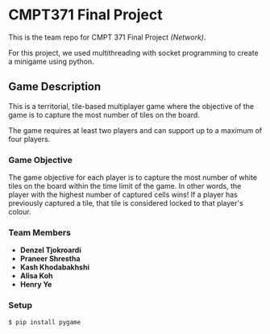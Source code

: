 
# CMPT371 Final Project

This is the team repo for CMPT 371 Final Project *(Network)*.

For this project, we used multithreading with socket programming to create a minigame using python.

## Game Description

This is a territorial, tile-based multiplayer game where the objective of the game is to capture the most number of tiles on the board. 

The game requires at least two players and can support up to a maximum of four players.

### **Game Objective**

The game objective for each player is to capture the most number of white tiles on the board within the time limit of the game. In other words, the player with the highest number of captured cells wins! If a player has previously captured a tile, that tile is considered locked to that
player's colour.

### **Team Members**
- **Denzel Tjokroardi**
- **Praneer Shrestha**
- **Kash Khodabakhshi**
- **Alisa Koh**
- **Henry Ye**



### **Setup**

`$ pip install pygame`
